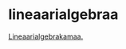 # lineaarialgebraa
[Lineaarialgebrakamaa.](https://settheoreticalpineapple.github.io/lineaarialgebraa)
